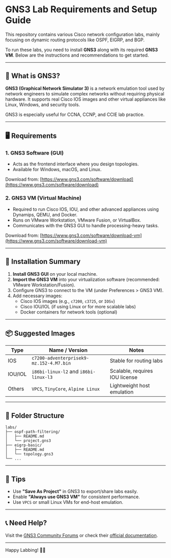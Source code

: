 # GNS3 Lab Requirements and Setup Guide

This repository contains various Cisco network configuration labs, mainly focusing on dynamic routing protocols like OSPF, EIGRP, and BGP.

To run these labs, you need to install **GNS3** along with its required **GNS3 VM**. Below are the instructions and recommendations to get started.

---

## 🚀 What is GNS3?

**GNS3 (Graphical Network Simulator 3)** is a network emulation tool used by network engineers to simulate complex networks without requiring physical hardware. It supports real Cisco IOS images and other virtual appliances like Linux, Windows, and security tools.

GNS3 is especially useful for CCNA, CCNP, and CCIE lab practice.

---

## 🖥️ Requirements

### 1. GNS3 Software (GUI)

- Acts as the frontend interface where you design topologies.
- Available for Windows, macOS, and Linux.

Download from: [https://www.gns3.com/software/download](https://www.gns3.com/software/download)

### 2. GNS3 VM (Virtual Machine)

- Required to run Cisco IOS, IOU, and other advanced appliances using Dynamips, QEMU, and Docker.
- Runs on VMware Workstation, VMware Fusion, or VirtualBox.
- Communicates with the GNS3 GUI to handle processing-heavy tasks.

Download from: [https://www.gns3.com/software/download-vm](https://www.gns3.com/software/download-vm)

---

## 🔧 Installation Summary

1. **Install GNS3 GUI** on your local machine.
2. **Import the GNS3 VM** into your virtualization software (recommended: VMware Workstation/Fusion).
3. Configure GNS3 to connect to the VM (under Preferences > GNS3 VM).
4. Add necessary images:
   - Cisco IOS images (e.g., `c7200`, `c3725`, or `IOSv`)
   - Cisco IOU/IOL (if using Linux or for more scalable labs)
   - Docker containers for network tools (optional)

---

## 📦 Suggested Images

| Type      | Name / Version                         | Notes                            |
|-----------|----------------------------------------|----------------------------------|
| IOS       | `c7200-adventerprisek9-mz.152-4.M7.bin` | Stable for routing labs          |
| IOU/IOL   | `i86bi-linux-l2` and `i86bi-linux-l3`   | Scalable, requires IOU license   |
| Others    | `VPCS`, `TinyCore`, `Alpine Linux`      | Lightweight host emulation       |

---

## 📁 Folder Structure

```
labs/
├── ospf-path-filtering/
│   ├── README.md
│   └── project.gns3
├── eigrp-basic/
│   ├── README.md
│   └── topology.gns3
└── ...
```

---

## 🧠 Tips

- Use **"Save As Project"** in GNS3 to export/share labs easily.
- Enable **"Always use GNS3 VM"** for consistent performance.
- Use `VPCS` or small Linux VMs for end-host emulation.

---

## 📞 Need Help?

Visit the [GNS3 Community Forums](https://community.gns3.com/) or check their [official documentation](https://docs.gns3.com/).

---

Happy Labbing! 🧪🌐

